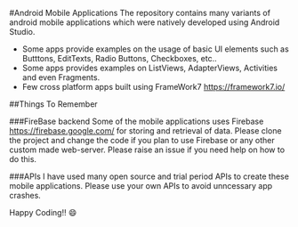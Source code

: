 #Android Mobile Applications
The repository contains many variants of android mobile applications which were natively developed using Android Studio.

* Some apps provide examples on the usage of basic UI elements such as Butttons, EditTexts, Radio Buttons, Checkboxes, etc..
* Some apps provides examples on ListViews, AdapterViews, Activities and even Fragments.
* Few cross platform apps built using FrameWork7 https://framework7.io/

##Things To Remember

###FireBase backend
Some of the mobile applications uses Firebase https://firebase.google.com/ for storing and retrieval of data. Please clone the project and
change the code if you plan to use Firebase or any other custom made web-server. Please raise an issue if you need help on how to do this.

###APIs
I have used many open source and trial period APIs to create these mobile applications. Please use your own APIs to avoid unncessary app crashes.

Happy Coding!! :smile:
